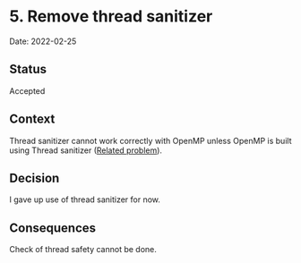 # 5. Remove thread sanitizer

Date: 2022-02-25

## Status

Accepted

## Context

Thread sanitizer cannot work correctly with OpenMP unless OpenMP is built using Thread sanitizer
([Related problem](https://stackoverflow.com/questions/33004809/can-i-use-thread-sanitizer-for-openmp-programs)).

## Decision

I gave up use of thread sanitizer for now.

## Consequences

Check of thread safety cannot be done.
